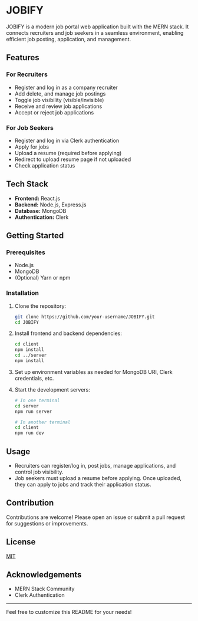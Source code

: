 # JOBIFY

JOBIFY is a modern job portal web application built with the MERN stack. It connects recruiters and job seekers in a seamless environment, enabling efficient job posting, application, and management.

## Features

### For Recruiters
- Register and log in as a company recruiter
- Add  delete, and manage job postings
- Toggle job visibility (visible/invisible)
- Receive and review job applications
- Accept or reject job applications

### For Job Seekers
- Register and log in via Clerk authentication
- Apply for jobs
- Upload a resume (required before applying)
- Redirect to upload resume page if not uploaded
- Check application status

## Tech Stack

- **Frontend:** React.js
- **Backend:** Node.js, Express.js
- **Database:** MongoDB
- **Authentication:** Clerk

## Getting Started

### Prerequisites

- Node.js
- MongoDB
- (Optional) Yarn or npm

### Installation

1. Clone the repository:
   ```bash
   git clone https://github.com/your-username/JOBIFY.git
   cd JOBIFY
   ```
2. Install frontend and backend dependencies:
   ```bash
   cd client
   npm install
   cd ../server
   npm install
   ```
3. Set up environment variables as needed for MongoDB URI, Clerk credentials, etc.

4. Start the development servers:
   ```bash
   # In one terminal
   cd server
   npm run server

   # In another terminal
   cd client
   npm run dev
   ```

## Usage

- Recruiters can register/log in, post jobs, manage applications, and control job visibility.
- Job seekers must upload a resume before applying. Once uploaded, they can apply to jobs and track their application status.

## Contribution

Contributions are welcome! Please open an issue or submit a pull request for suggestions or improvements.

## License

[MIT](LICENSE)

## Acknowledgements

- MERN Stack Community
- Clerk Authentication

---

Feel free to customize this README for your needs!
